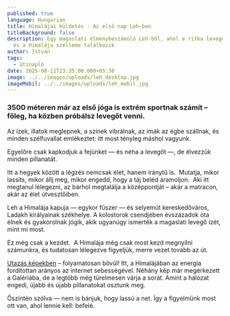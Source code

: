 ```yaml
---
published: true
language: Hungarian
title: Himalájai küldetés - Az első nap Leh-ben
titleBackground: false
description: Egy magaslati élménybeszámoló Leh-ből, ahol a ritka levegő, a jóga
  és a Himalája szelleme találkozik
author: István
tags:
  - útinapló
date: 2025-08-11T23:35:00.000+05:30
image: ../../images/uploads/leh_desktop.jpg
imageMobil: ../../images/uploads/leh_mobil.jpg
---
```

<h3 class="clr-brand-orange">3500 méteren már az első jóga is extrém sportnak számít – főleg, ha közben próbálsz levegőt venni.</h3>

Az ízek, illatok meglepnek, a színek vibrálnak, az imák az égbe szállnak, és minden szélfuvallat emlékeztet: itt most tényleg máshol vagyunk.

Egyelőre csak kapkodjuk a fejünket — és néha a levegőt —, de élvezzük minden pillanatát.  

<div class="blog-island-section">Itt a hegyek között a légzés nemcsak élet, hanem iránytű is.  Mutatja, mikor lassíts, mikor állj meg, mikor engedd, hogy a táj beléd áramoljon.  Aki itt megtanul lélegezni, az bárhol megtalálja a középpontját – akár a matracon, akár az élet útvesztőiben.</div>

Leh a Himalája kapuja — egykor fűszer — és selyemút kereskedőváros, Ladakh királyainak székhelye. A kolostorok csendjében évszázadok óta élnek és gyakorolnak jógik, akik ugyanúgy ismerték a magaslati levegő ízét, mint mi most.

Ez még csak a kezdet.  A Himalája még csak most kezd megnyílni számunkra, és tudatosan lélegezve figyeljük, merre vezet tovább az út.

[Utazás képekben](https://bandha.works/galeria/2025-ladakh-retreat/) – folyamatosan bővül!
Itt, a Himalájában az energia fordítottan arányos az internet sebességével. Néhány kép már megérkezett a Galériába, de a legtöbb még türelmesen várja a sorát. Amint a hálózat engedi, újabb és újabb pillanatokat osztunk meg.

Őszintén szólva — nem is bánjuk, hogy lassú a net.
Így a figyelmünk most ott van, ahol lennie kell: befelé.
